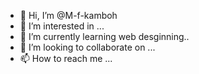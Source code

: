 - 👋 Hi, I’m @M-f-kamboh
- 👀 I’m interested in ...
- 🌱 I’m currently learning web desginning..
- 💞️ I’m looking to collaborate on ...
- 📫 How to reach me ...

<!---
M-f-kamboh/M-f-kamboh is a ✨ special ✨ repository because its `README.md` (this file) appears on your GitHub profile.
You can click the Preview link to take a look at your changes.
--->
